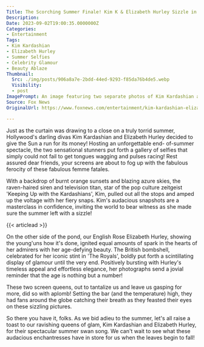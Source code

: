```yaml
---
Title: The Scorching Summer Finale! Kim K & Elizabeth Hurley Sizzle in Breathtaking Late Summer Snaps!
Description: 
Date: 2023-09-02T19:00:35.0000000Z
Categories:
- Entertainment
Tags:
- Kim Kardashian
- Elizabeth Hurley
- Summer Selfies
- Celebrity Glamour
- Beauty Ablaze
Thumbnail:
  Src: ./img/posts/906a8a7e-2bdd-44ed-9293-f85da76b4de5.webp
  Visibility:
  - post
ImagePrompt: An image featuring two separate photos of Kim Kardashian and Elizabeth Hurley. Kim's photo showcases her lounging in a tropical paradise, lit by the golden hues of a sultry summer sunset while Elizabeth's picture has her basking in the radiant English countryside. Both are looking absolutely stunning, their beauty echoing the breathtaking backdrops.
Source: Fox News
OriginalUrl: https://www.foxnews.com/entertainment/kim-kardashian-elizabeth-hurley-soak-up-last-days-summer-photos

---
```

Just as the curtain was drawing to a close on a truly torrid summer, Hollywood's darling divas Kim Kardashian and Elizabeth Hurley decided to give the Sun a run for its money! Hosting an unforgettable end- of-summer spectacle, the two sensational stunners put forth a gallery of selfies that simply could not fail to get tongues wagging and pulses racing! Rest assured dear friends, your screens are about to fog up with the fabulous ferocity of these fabulous femme fatales. 

With a backdrop of burnt orange sunsets and blazing azure skies, the raven-haired siren and television titan, star of the pop culture zeitgeist 'Keeping Up with the Kardashians', Kim, pulled out all the stops and amped up the voltage with her fiery snaps. Kim's audacious snapshots are a masterclass in confidence, inviting the world to bear witness as she made sure the summer left with a sizzle!

{{< articlead >}}

On the other side of the pond, our English Rose Elizabeth Hurley, showing the young'uns how it's done, ignited equal amounts of spark in the hearts of her admirers with her age-defying beauty. The British bombshell, celebrated for her iconic stint in 'The Royals', boldly put forth a scintillating display of glamour until the very end. Positively bursting with Hurley's timeless appeal and effortless elegance, her photographs send a jovial reminder that the age is nothing but a number! 

These two screen queens, out to tantalize us and leave us gasping for more, did so with aplomb! Setting the bar (and the temperature) high, they had fans around the globe catching their breath as they feasted their eyes on these sizzling pictures. 

So there you have it, folks. As we bid adieu to the summer, let's all raise a toast to our ravishing queens of glam, Kim Kardashian and Elizabeth Hurley, for their spectacular summer swan song. We can't wait to see what these audacious enchantresses have in store for us when the leaves begin to fall!
